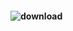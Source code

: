  
#### ![download](https://github.com/user-attachments/assets/b6fc01c9-bb9e-4e5b-82e2-918b13fe079c)  



